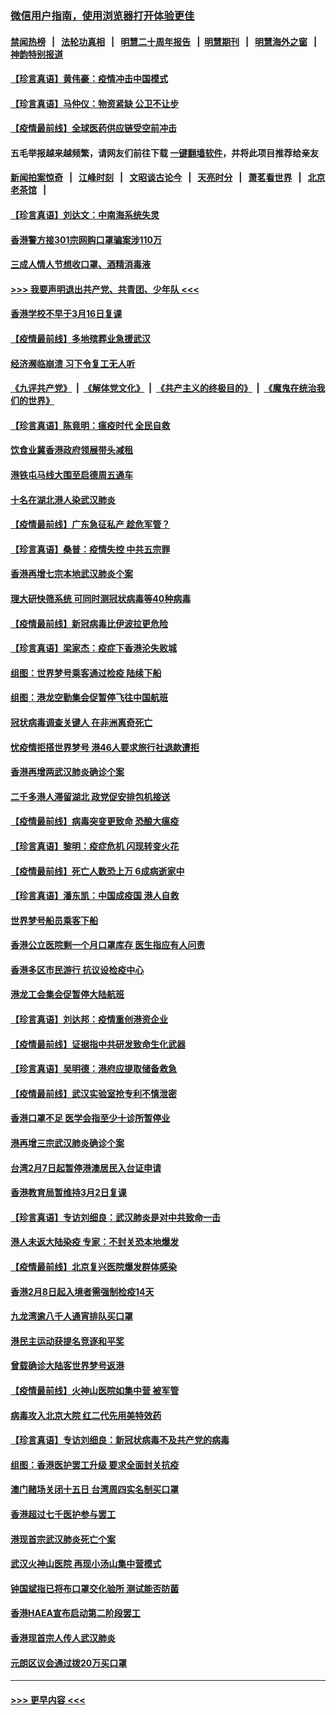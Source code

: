 ### [微信用户指南，使用浏览器打开体验更佳](https://github.com/gfw-breaker/banned-news1/blob/master/indexes/wechat-guide.md?t=0)
#### [禁闻热榜](热点新闻.md?t=0)  &nbsp;&nbsp;|&nbsp;&nbsp; [法轮功真相](https://github.com/gfw-breaker/truth/blob/master/README.md?t=0) &nbsp;&nbsp;|&nbsp;&nbsp; [明慧二十周年报告](https://github.com/gfw-breaker/mh-reports/blob/master/README.md?t=0) &nbsp;&nbsp;|&nbsp;&nbsp;[明慧期刊](https://github.com/gfw-breaker/mh-qikan) &nbsp;&nbsp;|&nbsp;&nbsp; [明慧海外之窗](https://github.com/gfw-breaker/mh-news/blob/master/README.md?t=0) &nbsp;&nbsp;|&nbsp;&nbsp; [神韵特别报道](https://github.com/gfw-breaker/mh-news/blob/master/shenyun.md?t=0)
#### [【珍言真语】黄伟豪：疫情冲击中国模式](../pages/nsc415/n11873482.md?t=02170602) 
#### [【珍言真语】马仲仪：物资紧缺 公卫不让步](../pages/nsc415/n11872315.md?t=02170602) 
#### [【疫情最前线】全球医药供应链受空前冲击](../pages/nsc415/n11869614.md?t=02170602) 
#### 五毛举报越来越频繁，请网友们前往下载 [一键翻墙软件](https://github.com/gfw-breaker/ssr-accounts)，并将此项目推荐给亲友
#### [新闻拍案惊奇](https://github.com/gfw-breaker/banned-news1/blob/master/pages/link4.md) &nbsp;&nbsp;|&nbsp;&nbsp; [江峰时刻](https://github.com/gfw-breaker/banned-news1/blob/master/pages/link4.md) &nbsp;&nbsp;|&nbsp;&nbsp; [文昭谈古论今](https://github.com/gfw-breaker/banned-news1/blob/master/pages/link4.md) &nbsp;&nbsp;|&nbsp;&nbsp; [天亮时分](https://github.com/gfw-breaker/banned-news1/blob/master/pages/link4.md) &nbsp;&nbsp;|&nbsp;&nbsp; [萧茗看世界](https://github.com/gfw-breaker/banned-news1/blob/master/pages/link4.md) &nbsp;&nbsp;|&nbsp;&nbsp; [北京老茶馆](https://github.com/gfw-breaker/banned-news1/blob/master/pages/link4.md) &nbsp;&nbsp;|&nbsp;&nbsp; 
#### [【珍言真语】刘达文：中南海系统失灵](../pages/nsc415/n11869465.md?t=02170602) 
#### [香港警方接301宗网购口罩骗案涉110万](../pages/nsc415/n11867572.md?t=02170602) 
#### [三成人情人节想收口罩、酒精消毒液](../pages/nsc415/n11867523.md?t=02170602) 
#### [>>> 我要声明退出共产党、共青团、少年队 <<<](https://github.com/begood0513/goodnews/blob/master/quit/letter.md) 
#### [香港学校不早于3月16日复课](../pages/nsc415/n11867498.md?t=02170602) 
#### [【疫情最前线】多地殡葬业急援武汉](../pages/nsc415/n11866914.md?t=02170602) 
#### [经济濒临崩溃 习下令复工无人听](../pages/nsc415/n11867269.md?t=02170602) 
#### [《九评共产党》](https://github.com/begood0513/9ping.md/blob/master/README.md) &nbsp;|&nbsp; [《解体党文化》](../../../../jtdwh.md/blob/master/README.md)  &nbsp;|&nbsp; [《共产主义的终极目的》](../../../../gczydzjmd.md/blob/master/README.md) &nbsp;|&nbsp; [《魔鬼在统治我们的世界》](../../../../mgztzwmdsj.md/blob/master/README.md) 
#### [【珍言真语】陈竟明：瘟疫时代 全民自救](../pages/nsc415/n11866765.md?t=02170602) 
#### [饮食业冀香港政府领展带头减租](../pages/nsc415/n11864876.md?t=02170602) 
#### [港铁屯马线大围至启德周五通车](../pages/nsc415/n11864842.md?t=02170602) 
#### [十名在湖北港人染武汉肺炎](../pages/nsc415/n11864807.md?t=02170602) 
#### [【疫情最前线】广东急征私产 趁危军管？](../pages/nsc415/n11864205.md?t=02170602) 
#### [【珍言真语】桑普：疫情失控 中共五宗罪](../pages/nsc415/n11864157.md?t=02170602) 
#### [香港再增七宗本地武汉肺炎个案](../pages/nsc415/n11862405.md?t=02170602) 
#### [理大研快筛系统 可同时测冠状病毒等40种病毒](../pages/nsc415/n11862376.md?t=02170602) 
#### [【疫情最前线】新冠病毒比伊波拉更危险](../pages/nsc415/n11862199.md?t=02170602) 
#### [【珍言真语】梁家杰：疫症下香港沦失败城](../pages/nsc415/n11861588.md?t=02170602) 
#### [组图：世界梦号乘客通过检疫 陆续下船](../pages/nsc415/n11858302.md?t=02170602) 
#### [组图：港龙空勤集会促暂停飞往中国航班](../pages/nsc415/n11858190.md?t=02170602) 
#### [冠状病毒调查关键人 在非洲离奇死亡](../pages/nsc415/n11859798.md?t=02170602) 
#### [忧疫情拒搭世界梦号 港46人要求旅行社退款遭拒](../pages/nsc415/n11859849.md?t=02170602) 
#### [香港再增两武汉肺炎确诊个案](../pages/nsc415/n11859833.md?t=02170602) 
#### [二千多港人滞留湖北 政党促安排包机接送](../pages/nsc415/n11859831.md?t=02170602) 
#### [【疫情最前线】病毒突变更致命 恐酿大瘟疫](../pages/nsc415/n11859604.md?t=02170602) 
#### [【珍言真语】黎明：疫症危机 闪现转变火花](../pages/nsc415/n11859199.md?t=02170602) 
#### [【疫情最前线】死亡人数恐上万 6成病逝家中](../pages/nsc415/n11856687.md?t=02170602) 
#### [【珍言真语】潘东凯：中国成疫国 港人自救](../pages/nsc415/n11856962.md?t=02170602) 
#### [世界梦号船员乘客下船](../pages/nsc415/n11856883.md?t=02170602) 
#### [香港公立医院剩一个月口罩库存 医生指应有人问责](../pages/nsc415/n11856875.md?t=02170602) 
#### [香港多区市民游行 抗议设检疫中心](../pages/nsc415/n11856866.md?t=02170602) 
#### [港龙工会集会促暂停大陆航班](../pages/nsc415/n11856840.md?t=02170602) 
#### [【珍言真语】刘达邦：疫情重创港资企业](../pages/nsc415/n11854274.md?t=02170602) 
#### [【疫情最前线】证据指中共研发致命生化武器](../pages/nsc415/n11853087.md?t=02170602) 
#### [【珍言真语】吴明德：港府应提取储备救急](../pages/nsc415/n11852734.md?t=02170602) 
#### [【疫情最前线】武汉实验室抢专利不慎泄密](../pages/nsc415/n11850310.md?t=02170602) 
#### [香港口罩不足 医学会指至少十诊所暂停业](../pages/nsc415/n11850301.md?t=02170602) 
#### [港再增三宗武汉肺炎确诊个案](../pages/nsc415/n11850328.md?t=02170602) 
#### [台湾2月7日起暂停港澳居民入台证申请](../pages/nsc415/n11850304.md?t=02170602) 
#### [香港教育局暂维持3月2日复课](../pages/nsc415/n11850260.md?t=02170602) 
#### [【珍言真语】专访刘细良：武汉肺炎是对中共致命一击](../pages/nsc415/n11849934.md?t=02170602) 
#### [港人未返大陆染疫 专家：不封关恐本地爆发](../pages/nsc415/n11848021.md?t=02170602) 
#### [【疫情最前线】北京复兴医院爆发群体感染](../pages/nsc415/n11847626.md?t=02170602) 
#### [香港2月8日起入境者需强制检疫14天](../pages/nsc415/n11847658.md?t=02170602) 
#### [九龙湾逾八千人通宵排队买口罩](../pages/nsc415/n11847647.md?t=02170602) 
#### [港民主运动获提名竞逐和平奖](../pages/nsc415/n11847633.md?t=02170602) 
#### [曾载确诊大陆客世界梦号返港](../pages/nsc415/n11847608.md?t=02170602) 
#### [【疫情最前线】火神山医院如集中营 被军管](../pages/nsc415/n11847524.md?t=02170602) 
#### [病毒攻入北京大院 红二代先用美特效药](../pages/nsc415/n11847427.md?t=02170602) 
#### [【珍言真语】专访刘细良：新冠状病毒不及共产党的病毒](../pages/nsc415/n11847164.md?t=02170602) 
#### [组图：香港医护罢工升级 要求全面封关抗疫](../pages/nsc415/n11844107.md?t=02170602) 
#### [澳门赌场关闭十五日 台湾周四实名制买口罩](../pages/nsc415/n11845083.md?t=02170602) 
#### [香港超过七千医护参与罢工](../pages/nsc415/n11845051.md?t=02170602) 
#### [港现首宗武汉肺炎死亡个案](../pages/nsc415/n11844998.md?t=02170602) 
#### [武汉火神山医院 再现小汤山集中营模式](../pages/nsc415/n11844763.md?t=02170602) 
#### [钟国斌指已将布口罩交化验所 测试能否防菌](../pages/nsc415/n11842783.md?t=02170602) 
#### [香港HAEA宣布启动第二阶段罢工](../pages/nsc415/n11842723.md?t=02170602) 
#### [香港现首宗人传人武汉肺炎](../pages/nsc415/n11842766.md?t=02170602) 
#### [元朗区议会通过拨20万买口罩](../pages/nsc415/n11842754.md?t=02170602) 

----
#### [ >>> 更早内容 <<< ](../indexes/nsc415-earlier.md)
